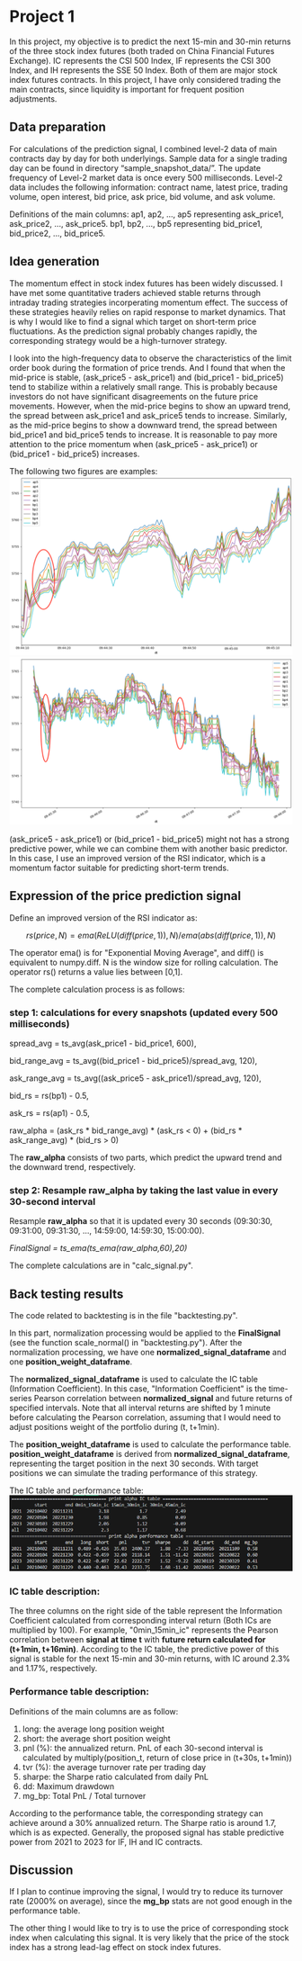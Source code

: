 # Project 1
In this project, my objective is to predict the next 15-min and 30-min returns of the three stock index futures (both traded on China Financial Futures Exchange). IC represents the CSI 500 Index, IF represents the CSI 300 Index, and IH represents the SSE 50 Index. Both of them are major stock index futures contracts. In this project, I have only considered trading the main contracts, since liquidity is important for frequent position adjustments.

## Data preparation
For calculations of the prediction signal, I combined level-2 data of main contracts day by day for both underlyings. Sample data for a single trading day can be found in directory “sample_snapshot_data/”. The update frequency of Level-2 market data is once every 500 milliseconds. Level-2 data includes the following information: contract name, latest price, trading volume, open interest, bid price, ask price, bid volume, and ask volume.

Definitions of the main columns: ap1, ap2, ..., ap5 representing ask_price1, ask_price2, ..., ask_price5. bp1, bp2, ..., bp5 representing bid_price1, bid_price2, ..., bid_price5.

## Idea generation
The momentum effect in stock index futures has been widely discussed. I have met some quantitative traders achieved stable returns through intraday trading strategies incorperating momentum effect. The success of these strategies heavily relies on rapid response to market dynamics. That is why I would like to find a signal which target on short-term price fluctuations. As the prediction signal probably changes rapidly, the corresponding strategy would be a high-turnover strategy.

I look into the high-frequency data to observe the characteristics of the limit order book during the formation of price trends. And I found that when the mid-price is stable, (ask_price5 - ask_price1) and (bid_price1 - bid_price5) tend to stabilize within a relatively small range. This is probably because investors do not have significant disagreements on the future price movements. However, when the mid-price begins to show an upward trend, the spread between ask_price1 and ask_price5 tends to increase. Similarly, as the mid-price begins to show a downward trend, the spread between bid_price1 and bid_price5 tends to increase. It is reasonable to pay more attention to the price momentum when (ask_price5 - ask_price1) or (bid_price1 - bid_price5) increases.

The following two figures are examples:
![upward trend](./images/picture1.png)
![downward trend](./images/picture2.png)

(ask_price5 - ask_price1) or (bid_price1 - bid_price5) might not has a strong predictive power, while we can combine them with another basic predictor. In this case, I use an improved version of the RSI indicator, which is a momentum factor suitable for predicting short-term trends. 

## Expression of the price prediction signal

Define an improved version of the RSI indicator as:

$$
rs(price, N) = ema(ReLU(diff(price,1)), N) / ema(abs(diff(price,1)), N)
$$

The operator ema() is for "Exponential Moving Average", and diff() is equivalent to numpy.diff. N is the window size for rolling calculation. The operator rs() returns a value lies between \[0,1\].

The complete calculation process is as follows:

### step 1: calculations for every snapshots (updated every 500 milliseconds)

spread_avg = ts_avg(ask_price1 - bid_price1, 600), 

bid_range_avg = ts_avg((bid_price1 - bid_price5)/spread_avg, 120),

ask_range_avg = ts_avg((ask_price5 - ask_price1)/spread_avg, 120),

bid_rs = rs(bp1) - 0.5,

ask_rs = rs(ap1) - 0.5,

raw_alpha = (ask_rs * bid_range_avg) * (ask_rs < 0) + (bid_rs * ask_range_avg) * (bid_rs > 0)

The **raw_alpha** consists of two parts, which predict the upward trend and the downward trend, respectively. 

### step 2: Resample raw_alpha by taking the last value in every 30-second interval

Resample **raw_alpha** so that it is updated every 30 seconds (09:30:30, 09:31:00, 09:31:30, ..., 14:59:00, 14:59:30, 15:00:00).

*FinalSignal = ts_ema(ts_ema(raw_alpha,60),20)*

The complete calculations are in "calc_signal.py".

## Back testing results
The code related to backtesting is in the file "backtesting.py".

In this part, normalization processing would be applied to the **FinalSignal** (see the function scale_normal() in "backtesting.py"). After the normalization processing, we have one **normalized_signal_dataframe** and one **position_weight_dataframe**.

The **normalized_signal_dataframe** is used to calculate the IC table (Information Coefficient). In this case, "Information Coefficient" is the time-series Pearson correlation between **normalized_signal** and future returns of specified intervals. Note that all interval returns are shifted by 1 minute before calculating the Pearson correlation, assuming that I would need to adjust positions weight of the portfolio during (t, t+1min).

The **position_weight_dataframe** is used to calculate the performance table. **position_weight_dataframe** is derived from **normalized_signal_dataframe**, representing the target position in the next 30 seconds. With target positions we can simulate the trading performance of this strategy.

The IC table and performance table:
![backtesting](./images/backtest.png)

### IC table description:
The three columns on the right side of the table represent the Information Coefficient calculated from corresponding interval return (Both ICs are multiplied by 100). For example, "0min_15min_ic" represents the Pearson correlation between **signal at time t** with **future return calculated for (t+1min, t+16min)**.
According to the IC table, the predictive power of this signal is stable for the next 15-min and 30-min returns, with IC around 2.3% and 1.17%, respectively.

### Performance table description:
Definitions of the main columns are as follow:
1. long: the average long position weight
2. short: the average short position weight
3. pnl (%): the annualized return. PnL of each 30-second interval is calculated by multiply(position_t, return of close price in (t+30s, t+1min))
4. tvr (%): the average turnover rate per trading day
5. sharpe: the Sharpe ratio calculated from daily PnL
6. dd: Maximum drawdown
7. mg_bp: Total PnL / Total turnover

According to the performance table, the corresponding strategy can achieve around a 30% annualized return. The Sharpe ratio is around 1.7, which is as expected. Generally, the proposed signal has stable predictive power from 2021 to 2023 for IF, IH and IC contracts. 

## Discussion
If I plan to continue improving the signal, I would try to reduce its turnover rate (2000% on average), since the **mg_bp** stats are not good enough in the performance table. 

The other thing I would like to try is to use the price of corresponding stock index when calculating this signal. It is very likely that the price of the stock index has a strong lead-lag effect on stock index futures.








